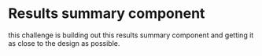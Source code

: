 # Results summary component
 this challenge is building out this results summary component and getting it as close to the design as possible.
